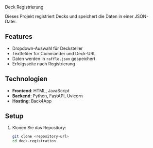 Deck Registrierung

Dieses Projekt registriert Decks und speichert die Daten in einer JSON-Datei.

## Features
- Dropdown-Auswahl für Decksteller
- Textfelder für Commander und Deck-URL
- Daten werden in `raffle.json` gespeichert
- Erfolgsseite nach Registrierung

## Technologien
- **Frontend**: HTML, JavaScript
- **Backend**: Python, FastAPI, Uvicorn
- **Hosting**: Back4App

## Setup
1. Klonen Sie das Repository:
   ```bash
   git clone <repository-url>
   cd deck-registration
